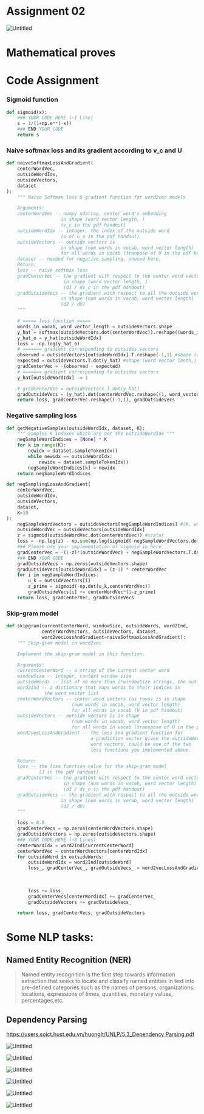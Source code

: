 # Assignment 02

![Untitled](Assignment%2002%20c9a9e4feeae1481ca72ad62d955ac98c/Untitled.png)

# Mathematical proves

# Code Assignment

### Sigmoid function

```python
def sigmoid(x):
    ### YOUR CODE HERE (~1 Line)
    s = 1/(1+np.e**(-x))
    ### END YOUR CODE
    return s
```

### Naive softmax loss and its gradient according to v_c and U

```python
def naiveSoftmaxLossAndGradient(
    centerWordVec,
    outsideWordIdx,
    outsideVectors,
    dataset
):
    """ Naive Softmax loss & gradient function for word2vec models

    Arguments:
    centerWordVec -- numpy ndarray, center word's embedding
                    in shape (word vector length, )
                    (v_c in the pdf handout)
    outsideWordIdx -- integer, the index of the outside word
                    (o of u_o in the pdf handout)
    outsideVectors -- outside vectors is
                    in shape (num words in vocab, word vector length) 
                    for all words in vocab (tranpose of U in the pdf handout)
    dataset -- needed for negative sampling, unused here.
    Return:
    loss -- naive softmax loss
    gradCenterVec -- the gradient with respect to the center word vector
                     in shape (word vector length, )
                     (dJ / dv_c in the pdf handout)
    gradOutsideVecs -- the gradient with respect to all the outside word vectors
                    in shape (num words in vocab, word vector length) 
                    (dJ / dU)
    """

    # ===== loss function =====
    words_in_vocab, word_vector_length = outsideVectors.shape
    y_hat = softmax(outsideVectors.dot(centerWordVec)).reshape((words_in_vocab,1)) #shape (num words in vocab,1)
    y_hat_o = y_hat[outsideWordIdx]
    loss = -np.log(y_hat_o)
    # ======= gradient corresponding to outsides vectors
    observed = outsideVectors[outsideWordIdx].T.reshape(-1,1) #shape (word vector length,) 
    expected = outsideVectors.T.dot(y_hat) #shape (word vector lenth,)
    gradCenterVec = -(observed - expected)
    # ======= gradient corresponding to outsides vectors
    y_hat[outsideWordIdx] -= 1

    # gradCenterVec = outsideVectors.T.dot(y_hat)
    gradOutsideVecs = (y_hat).dot(centerWordVec.reshape((1, word_vector_length))) #(num words in vocab, word vector length) 
    return loss, gradCenterVec.reshape((-1,)), gradOutsideVecs
```

### Negative sampling loss

```python
def getNegativeSamples(outsideWordIdx, dataset, K):
    """ Samples K indexes which are not the outsideWordIdx """
    negSampleWordIndices = [None] * K
    for k in range(K):
        newidx = dataset.sampleTokenIdx()
        while newidx == outsideWordIdx:
            newidx = dataset.sampleTokenIdx()
        negSampleWordIndices[k] = newidx
    return negSampleWordIndices
```

```python
def negSamplingLossAndGradient(
    centerWordVec,
    outsideWordIdx,
    outsideVectors,
    dataset,
    K=10
):
    negSampleWordVectors = outsideVectors[negSampleWordIndices] #(K, word vector length)
    outsideWordVec = outsideVectors[outsideWordIdx]
    z = sigmoid(outsideWordVec.dot(centerWordVec)) #scalar 
    loss = -np.log(z) - np.sum(np.log(sigmoid(-negSampleWordVectors.dot(centerWordVec))))
    ### Please use your implementation of sigmoid in here.
    gradCenterVec = -(1-z)*(outsideWordVec) + negSampleWordVectors.T.dot(1-sigmoid(-negSampleWordVectors.dot(centerWordVec)))
    ### END YOUR CODE
    gradOutsideVecs = np.zeros(outsideVectors.shape)
    gradOutsideVecs[outsideWordIdx] = (z-1) * centerWordVec
    for i in negSampleWordIndices:
        u_k = outsideVectors[i]
        z_prime = sigmoid(-np.dot(u_k,centerWordVec))
        gradOutsideVecs[i] += centerWordVec*(1-z_prime)
    return loss, gradCenterVec, gradOutsideVecs
```

### Skip-gram model

```python
def skipgram(currentCenterWord, windowSize, outsideWords, word2Ind,
             centerWordVectors, outsideVectors, dataset,
             word2vecLossAndGradient=naiveSoftmaxLossAndGradient):
    """ Skip-gram model in word2vec

    Implement the skip-gram model in this function.

    Arguments:
    currentCenterWord -- a string of the current center word
    windowSize -- integer, context window size
    outsideWords -- list of no more than 2*windowSize strings, the outside words
    word2Ind -- a dictionary that maps words to their indices in
              the word vector list
    centerWordVectors -- center word vectors (as rows) is in shape 
                        (num words in vocab, word vector length) 
                        for all words in vocab (V in pdf handout)
    outsideVectors -- outside vectors is in shape 
                        (num words in vocab, word vector length) 
                        for all words in vocab (transpose of U in the pdf handout)
    word2vecLossAndGradient -- the loss and gradient function for
                               a prediction vector given the outsideWordIdx
                               word vectors, could be one of the two
                               loss functions you implemented above.

    Return:
    loss -- the loss function value for the skip-gram model
            (J in the pdf handout)
    gradCenterVec -- the gradient with respect to the center word vector
                     in shape (num words in vocab, word vector length)
                     (dJ / dv_c in the pdf handout)
    gradOutsideVecs -- the gradient with respect to all the outside word vectors
                    in shape (num words in vocab, word vector length) 
                    (dJ / dU)
    """

    loss = 0.0
    gradCenterVecs = np.zeros(centerWordVectors.shape)
    gradOutsideVectors = np.zeros(outsideVectors.shape)
    ### YOUR CODE HERE (~8 Lines)
    centerWordIdx = word2Ind[currentCenterWord]
    centerWordVec = centerWordVectors[centerWordIdx]
    for outsideWord in outsideWords:
        outsideWordIdx = word2Ind[outsideWord]
        loss_, gradCenterVec_, gradOutsideVecs_ = word2vecLossAndGradient(centerWordVec,
                                                                          outsideWordIdx,
                                                                          outsideVectors,
                                                                          dataset)
        loss += loss_ 
        gradCenterVecs[centerWordIdx] += gradCenterVec_
        gradOutsideVectors += gradOutsideVecs_

    return loss, gradCenterVecs, gradOutsideVectors
```

# Some NLP tasks:

## **Named Entity Recognition (NER)**

> Named entity recognition is the first step towards information extraction that seeks to locate and classify named entities in text into pre-defined categories such as the names of persons, organizations, locations, expressions of times, quantities, monetary values, percentages,etc.
> 

## ****Dependency Parsing****

[https://users.soict.hust.edu.vn/huonglt/UNLP/5.3_Dependency Parsing.pdf](https://users.soict.hust.edu.vn/huonglt/UNLP/5.3_Dependency%20Parsing.pdf)

![Untitled](Assignment%2002%20c9a9e4feeae1481ca72ad62d955ac98c/Untitled%201.png)

![Untitled](Assignment%2002%20c9a9e4feeae1481ca72ad62d955ac98c/Untitled%202.png)

![Untitled](Assignment%2002%20c9a9e4feeae1481ca72ad62d955ac98c/Untitled%203.png)

![Untitled](Assignment%2002%20c9a9e4feeae1481ca72ad62d955ac98c/Untitled%204.png)

![Untitled](Assignment%2002%20c9a9e4feeae1481ca72ad62d955ac98c/Untitled%205.png)

![Untitled](Assignment%2002%20c9a9e4feeae1481ca72ad62d955ac98c/Untitled%206.png)